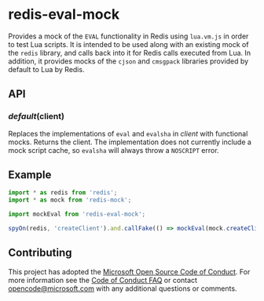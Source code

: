 # redis-eval-mock

Provides a mock of the `EVAL` functionality in Redis using `lua.vm.js` in order
to test Lua scripts. It is intended to be used along with an existing mock of
the `redis` library, and calls back into it for Redis calls executed from Lua.
In addition, it provides mocks of the `cjson` and `cmsgpack` libraries provided
by default to Lua by Redis.

## API

### _default_(client)

Replaces the implementations of `eval` and `evalsha` in _client_ with functional
mocks. Returns the client. The implementation does not currently include a mock
script cache, so `evalsha` will always throw a `NOSCRIPT` error.

## Example

```ts
import * as redis from 'redis';
import * as mock from 'redis-mock';

import mockEval from 'redis-eval-mock';

spyOn(redis, 'createClient').and.callFake(() => mockEval(mock.createClient()));
```

## Contributing

This project has adopted the
[Microsoft Open Source Code of Conduct](https://opensource.microsoft.com/codeofconduct/).
For more information see the
[Code of Conduct FAQ](https://opensource.microsoft.com/codeofconduct/faq/) or
contact [opencode@microsoft.com](mailto:opencode@microsoft.com) with any
additional questions or comments.
